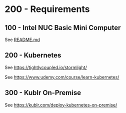# 200 - Requirements

## 100 - Intel NUC Basic Mini Computer

See [README.md](./100/README.md)

## 200 - Kubernetes

See https://tightlycoupled.io/stormlight/

See https://www.udemy.com/course/learn-kubernetes/

## 300 - Kublr On-Premise

See https://kublr.com/deploy-kubernetes-on-premise/
